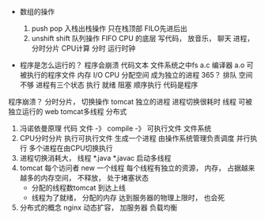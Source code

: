 - 数组的操作
  1. push pop 入栈出栈操作
  只在栈顶部 FILO先进后出
  2. unshift shift 队列操作
   FIFO
   CPU 的底层 
   写代码， 放音乐， 聊天
   进程， 分时分片
   CPU计算 分时 运行时钟 

- 程序是怎么运行的？ 程序会崩溃
代码文本 文件系统之中fs
a.c  编译器 a.o  可被执行的程序文件
内存 I/O
CPU 分配空间 成为独立的进程
365？ 
排队 空间不够 
进程有三个状态 
执行 就绪 阻塞
顺序执行
代码是程序 

程序崩溃？
分时分片， 切换操作
tomcat 独立的进程
进程切换很耗时
线程 可被独立运行的 
web 
tomcat多线程 
分布式 

1. 冯诺依曼原理
  代码 文件 -》 compile -》 可执行文件  文件系统
2. CPU分时分片 
  执行可执行文件
  生成一个进程 由操作系统管理负责调度
  并行执行  多个进程在由CPU切换执行
3. 进程切换消耗大，
   线程 
    *.java  *.javac
    启动多线程 
4. tomcat 
   每个访问者 new 一个线程
   每个线程有独立的资源， 内存，
   占据越来越多的内存空间， 不释放， 处于堵塞状态 
   - 分配的线程数tomcat 到达上线
   - 线程为了就绪， 分配的内存 达到服务器的物理上限时， 也会死
5. 分布式的概念 
    nginx 动态扩容， 
    加服务器 负载均衡 